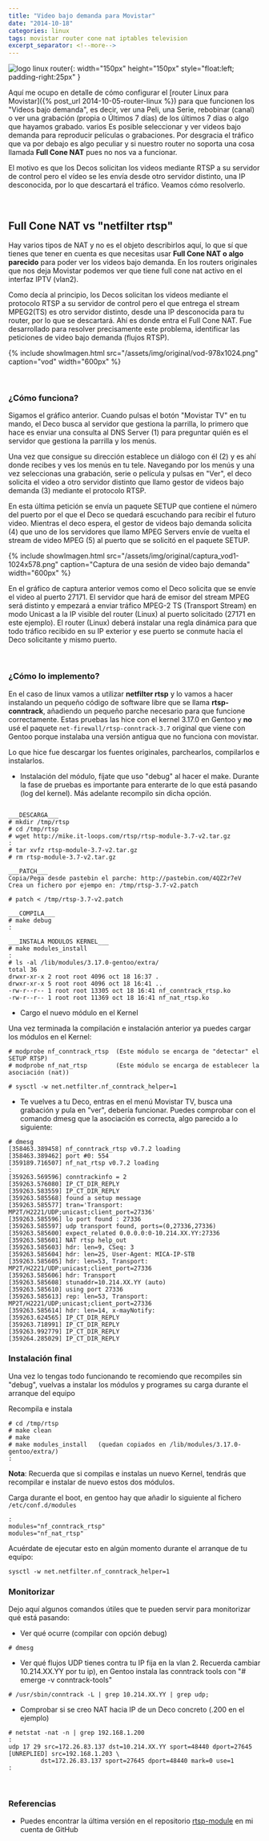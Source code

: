 ```yaml
---
title: "Video bajo demanda para Movistar"
date: "2014-10-18"
categories: linux
tags: movistar router cone nat iptables television
excerpt_separator: <!--more-->
---
```


![logo linux router](/assets/img/posts/logo-linux-rtsp.svg){: width="150px" height="150px" style="float:left; padding-right:25px" } 

Aquí me ocupo en detalle de cómo configurar el [router Linux para Movistar]({% post_url 2014-10-05-router-linux %}) para que funcionen los "Videos bajo demanda", es decir, ver una Peli, una Serie, rebobinar (canal) o ver una grabación (propia o Últimos 7 días)
de los últimos 7 días o algo que hayamos grabado.  varios  Es posible seleccionar y ver videos bajo demanda para reproducir películas o grabaciones. Por desgracia el tráfico que va por debajo es algo peculiar y si nuestro router no soporta una cosa llamada **Full Cone NAT** pues no nos va a funcionar.

El motivo es que los Decos solicitan los videos mediante RTSP a su servidor de control pero el vídeo se les envía desde otro servidor distinto, una IP desconocida, por lo que descartará el tráfico. Veamos cómo resolverlo.


<br clear="left"/>
<!--more-->

## Full Cone NAT vs "netfilter rtsp"

Hay varios tipos de NAT y no es el objeto describirlos aquí, lo que sí que tienes que tener en cuenta es que necesitas usar **Full Cone NAT o algo parecido** para poder ver los videos bajo demanda. En los routers originales que nos deja Movistar podemos ver que tiene full cone nat activo en el interfaz IPTV (vlan2).

Como decía al principio, los Decos solicitan los videos mediante el protocolo RTSP a su servidor de control pero el que entrega el stream MPEG2(TS) es otro servidor distinto, desde una IP desconocida para tu router, por lo que se descartará. Ahí es donde entra el Full Cone NAT. Fue desarrollado para resolver precisamente este problema, identificar las peticiones de video bajo demanda (flujos RTSP).

{% include showImagen.html
    src="/assets/img/original/vod-978x1024.png"
    caption="vod"
    width="600px"
    %}

<br/> 

### ¿Cómo funciona?

Sigamos el gráfico anterior. Cuando pulsas el botón "Movistar TV" en tu mando, el Deco busca al servidor que gestiona la parrilla, lo primero que hace es enviar una consulta al DNS Server (1) para preguntar quién es el servidor que gestiona la parrilla y los menús. 

Una vez que consigue su dirección establece un diálogo con él (2) y es ahí donde recibes y ves los menús en tu tele. Navegando por los menús y una vez seleccionas una grabación, serie o película y pulsas en "Ver", el deco solicita el video a otro servidor distinto que llamo gestor de videos bajo demanda (3) mediante el protocolo RTSP. 

En esta última petición se envía un paquete SETUP que contiene el número del puerto por el que el Deco se quedará escuchando para recibir el futuro video. Mientras el deco espera, el gestor de videos bajo demanda solicita (4) que uno de los servidores que llamo MPEG Servers envíe de vuelta el stream de video MPEG (5) al puerto que se solicitó en el paquete SETUP.

{% include showImagen.html
    src="/assets/img/original/captura_vod1-1024x578.png"
    caption="Captura de una sesión de video bajo demanda"
    width="600px"
    %}

En el gráfico de captura anterior vemos como el Deco solicita que se envíe el video al puerto 27171. El servidor que hará de emisor del stream MPEG será distinto y empezará a enviar tráfico MPEG-2 TS (Transport Stream) en modo Unicast a la IP visible del router (Linux) al puerto solicitado (27171 en este ejemplo). El router (Linux) deberá instalar una regla dinámica para que todo tráfico recibido en su IP exterior y ese puerto se conmute hacia el Deco solicitante y mismo puerto.

<br/>

### ¿Cómo lo implemento?

En el caso de linux vamos a utilizar **netfilter rtsp** y lo vamos a hacer instalando un pequeño código de software libre que se llama **rtsp-conntrack**, añadiendo un pequeño parche necesario para que funcione correctamente. Estas pruebas las hice con el kernel 3.17.0 en Gentoo y **no** usé el paquete `net-firewall/rtsp-conntrack-3.7` original que viene con Gentoo porque instalaba una versión antigua que no funciona con movistar.

Lo que hice fue descargar los fuentes originales, parchearlos, compilarlos e instalarlos.

- Instalación del módulo, fíjate que uso "debug" al hacer el make. Durante la fase de pruebas es importante para enterarte de lo que está pasando (log del kernel). Más adelante recompilo sin dicha opción. 

```console
 
___DESCARGA___
# mkdir /tmp/rtsp
# cd /tmp/rtsp
# wget http://mike.it-loops.com/rtsp/rtsp-module-3.7-v2.tar.gz
:
# tar xvfz rtsp-module-3.7-v2.tar.gz
# rm rtsp-module-3.7-v2.tar.gz

___PATCH___
Copia/Pega desde pastebin el parche: http://pastebin.com/4QZ2r7eV 
Crea un fichero por ejempo en: /tmp/rtsp-3.7-v2.patch

# patch < /tmp/rtsp-3.7-v2.patch

___COMPILA___
# make debug
:

___INSTALA MODULOS KERNEL___
# make modules_install
:
# ls -al /lib/modules/3.17.0-gentoo/extra/
total 36
drwxr-xr-x 2 root root 4096 oct 18 16:37 .
drwxr-xr-x 5 root root 4096 oct 18 16:41 ..
-rw-r--r-- 1 root root 13305 oct 18 16:41 nf_conntrack_rtsp.ko
-rw-r--r-- 1 root root 11369 oct 18 16:41 nf_nat_rtsp.ko
```

- Cargo el nuevo módulo en el Kernel

Una vez terminada la compilación e instalación anterior ya puedes cargar los módulos en el Kernel:

```console 
# modprobe nf_conntrack_rtsp  (Este módulo se encarga de "detectar" el SETUP RTSP)
# modprobe nf_nat_rtsp        (Este módulo se encarga de establecer la asociación (nat))
 
# sysctl -w net.netfilter.nf_conntrack_helper=1
````

- Te vuelves a tu Deco, entras en el menú Movistar TV, busca una grabación y pula en "ver", debería funcionar. Puedes comprobar con el comando dmesg que la asociación es correcta, algo parecido a lo siguiente:

```console
# dmesg
[358463.389458] nf_conntrack_rtsp v0.7.2 loading
[358463.389462] port #0: 554
[359189.716507] nf_nat_rtsp v0.7.2 loading
:
[359263.569596] conntrackinfo = 2
[359263.576080] IP_CT_DIR_REPLY
[359263.583559] IP_CT_DIR_REPLY
[359263.585568] found a setup message
[359263.585577] tran='Transport: MP2T/H2221/UDP;unicast;client_port=27336'
[359263.585596] lo port found : 27336
[359263.585597] udp transport found, ports=(0,27336,27336)
[359263.585600] expect_related 0.0.0.0:0-10.214.XX.YY:27336
[359263.585601] NAT rtsp help_out
[359263.585603] hdr: len=9, CSeq: 3
[359263.585604] hdr: len=25, User-Agent: MICA-IP-STB
[359263.585605] hdr: len=53, Transport: MP2T/H2221/UDP;unicast;client_port=27336
[359263.585606] hdr: Transport
[359263.585608] stunaddr=10.214.XX.YY (auto)
[359263.585610] using port 27336
[359263.585613] rep: len=53, Transport: MP2T/H2221/UDP;unicast;client_port=27336
[359263.585614] hdr: len=14, x-mayNotify:
[359263.624565] IP_CT_DIR_REPLY
[359263.718991] IP_CT_DIR_REPLY
[359263.992779] IP_CT_DIR_REPLY
[359264.285029] IP_CT_DIR_REPLY
```

### Instalación final

Una vez lo tengas todo funcionando te recomiendo que recompiles sin "debug", vuelvas a instalar los módulos y programes su carga durante el arranque del equipo

Recompila e instala

```console
# cd /tmp/rtsp
# make clean
# make
# make modules_install   (quedan copiados en /lib/modules/3.17.0-gentoo/extra/)
:
```

**Nota**: Recuerda que si compilas e instalas un nuevo Kernel, tendrás que recompilar e instalar de nuevo estos dos módulos.

Carga durante el boot, en gentoo hay que añadir lo siguiente al fichero `/etc/conf.d/modules`

```console
:
modules="nf_conntrack_rtsp"
modules="nf_nat_rtsp"
```

Acuérdate de ejecutar esto en algún momento durante el arranque de tu equipo:

```console
sysctl -w net.netfilter.nf_conntrack_helper=1
```

### Monitorizar

Dejo aquí algunos comandos útiles que te pueden servir para monitorizar qué está pasando:

- Ver qué ocurre (compilar con opción debug)

```console
# dmesg 
```

- Ver qué flujos UDP tienes contra tu IP fija en la vlan 2. Recuerda cambiar 10.214.XX.YY por tu ip), en Gentoo instala las conntrack tools con "# emerge -v conntrack-tools"

```console
# /usr/sbin/conntrack -L | grep 10.214.XX.YY | grep udp;
```

- Comprobar si se creo NAT hacia IP de un Deco concreto (.200 en el ejemplo)

```console
# netstat -nat -n | grep 192.168.1.200
:
udp 17 29 src=172.26.83.137 dst=10.214.XX.YY sport=48440 dport=27645 [UNREPLIED] src=192.168.1.203 \
         dst=172.26.83.137 sport=27645 dport=48440 mark=0 use=1
:
```

<br/>

### Referencias

- Puedes encontrar la última versión en el repositorio [rtsp-module](https://github.com/LuisPalacios/rtsp-module) en mi cuenta de GitHub
